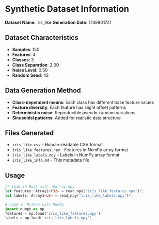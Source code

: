# Synthetic Dataset Information
**Dataset Name**: iris_like
**Generation Date**: 1749801741

## Dataset Characteristics
- **Samples**: 150
- **Features**: 4
- **Classes**: 3
- **Class Separation**: 2.00
- **Noise Level**: 0.50
- **Random Seed**: 42

## Data Generation Method
- **Class-dependent means**: Each class has different base feature values
- **Feature diversity**: Each feature has slight offset patterns
- **Deterministic noise**: Reproducible pseudo-random variations
- **Sinusoidal patterns**: Added for realistic data structure

## Files Generated
- `iris_like.csv` - Human-readable CSV format
- `iris_like_features.npy` - Features in NumPy array format
- `iris_like_labels.npy` - Labels in NumPy array format
- `iris_like_info.md` - This metadata file

## Usage
```rust
// Load in Rust with ndarray-npy
let features: Array2<f32> = read_npy("iris_like_features.npy")?;
let labels: Array1<u8> = read_npy("iris_like_labels.npy")?;
```

```python
# Load in Python with NumPy
import numpy as np
features = np.load('iris_like_features.npy')
labels = np.load('iris_like_labels.npy')
```

